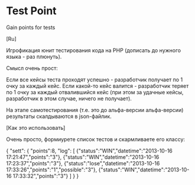 Test Point
=========

Gain points for tests

[Ru]

Игрофикация юнит тестирования кода на PHP (дописать до нужного языка - раз плюнуть).

Смысл очень прост:

Если все кейсы теста проходят успешно - разработчик получает по 1 очку за каждый кейс.
Если какой-то кейс валится - разработчик теряет по 1 очку за каждый отвалившийся кейс (при этом за удачные кейсы, разработчик в этом случае, ничего не получает).

На этапе самотестирования (т.е. это до альфа-версии альфа-версии) результаты скалдываются в json-файлик.

[Как это использовать]

Очень просто, формиурете список тестов и скармливаете его классу:

<?php

$testPoint = new TestPoint('developer name', ['path/to/test/1', 'path/to/test/2']);



Как видно, использовать можно по крону или любому таймеру, какой у вас используется, например, при CI.
Результаты сейчас выглядят примерно так:

<?php

$testPoint = new TestPoint('sett', ['Mytest']);
// Или указываем директорию, где лежат тесты (поддиректории поддерживаются):
// $testPoint = new TestPoint('sett', 'path/to/tests');


Result:
<pre>
{
  "sett":
  {
    "points":8,
    "log":
    [
      {"status":"WIN","datetime":"2013-10-16 17:21:47","points":"3"},
      {"status":"WIN","datetime":"2013-10-16 17:23:37","points":"3"},
      {"status":"lose","datetime":"2013-10-16 17:33:26","points":"1","possible":"3"},
      {"status":"WIN","datetime":"2013-10-16 17:33:32","points":"3"}
    ]
  }
}
</pre>
